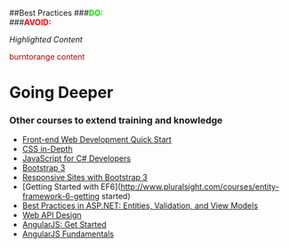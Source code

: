 ##Best Practices
###<font color="grean">**DO:**</font>  
###<font color="red">**AVOID:**</font> 

<i class="highlight">Highlighted Content</i>

<font color="burntorange">burntorange content</font>

# Going Deeper
### Other courses to extend training and knowledge
- [Front-end Web Development Quick Start](http://www.pluralsight.com/courses/front-end-web-app-html5-javascript-css)  
- [CSS in-Depth](http://www.pluralsight.com/courses/css3-in-depth)  
- [JavaScript for C# Developers](http://www.pluralsight.com/courses/js4cs)
- [Bootstrap 3](http://www.pluralsight.com/courses/bootstrap-3)
- [Responsive Sites with Bootstrap 3](http://www.pluralsight.com/courses/responsive-websites-bootstrap3)
- [Getting Started with EF6](http://www.pluralsight.com/courses/entity-framework-6-getting started)
- [Best Practices in ASP.NET: Entities, Validation, and View Models](http://www.pluralsight.com/courses/aspdotnet-bestpractices-models)
- [Web API Design](http://www.pluralsight.com/courses/web-api-design)
- [AngularJS: Get Started](http://www.pluralsight.com/courses/angularjs-get-started)
- [AngularJS Fundamentals](http://www.pluralsight.com/courses/angularjs-fundamentals)

